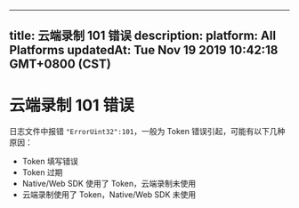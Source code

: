 
---
title: 云端录制 101 错误
description: 
platform: All Platforms
updatedAt: Tue Nov 19 2019 10:42:18 GMT+0800 (CST)
---
# 云端录制 101 错误
日志文件中报错 `"ErrorUint32":101`，一般为 Token 错误引起，可能有以下几种原因：

- Token 填写错误
- Token 过期
- Native/Web SDK 使用了 Token，云端录制未使用
- 云端录制使用了 Token，Native/Web SDK 未使用

